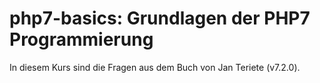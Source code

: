 # php7-basics: Grundlagen der PHP7 Programmierung

In diesem Kurs sind die Fragen aus dem Buch von Jan Teriete (v7.2.0).

